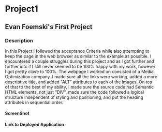 # Project1

## Evan Foemski's First Project

### Description

In this Project I followed the acceptance Criteria while also attempting to keep the page in the web browser as similar to the example as possible. I encountered a couple struggles during this project and as I got further and further into it I still never seemed to be 100% happy with my work, however I got pretty close to 100%. The webpage I worked on consisted of a Media Optimization company. I made sure all the links were working, added a more descriptive title, and added "ALT" attributes to each of the images. On top of that to the best of my ability, I made sure the source code had Semantic HTML elements, not just "DIV", made sure the code followed a logical structure independent of styling and positioning, and put the heading attributes in sequential order.


#### ScreenShot




#### Link to Deployed Application